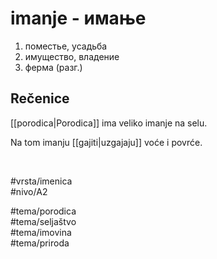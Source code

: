 # imanje - имање

1. поместье, усадьба
2. имущество, владение
3. ферма (разг.)

## Rečenice

[[porodica|Porodica]] ima veliko imanje na selu.

Na tom imanju [[gajiti|uzgajaju]] voće i povrće.

<br>

#vrsta/imenica  
#nivo/A2  

#tema/porodica  
#tema/seljaštvo  
#tema/imovina  
#tema/priroda  
